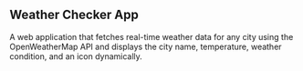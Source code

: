 ## Weather Checker App

A web application that fetches real-time weather data for any city using the OpenWeatherMap API and displays the city name, temperature, weather condition, and an icon dynamically.
